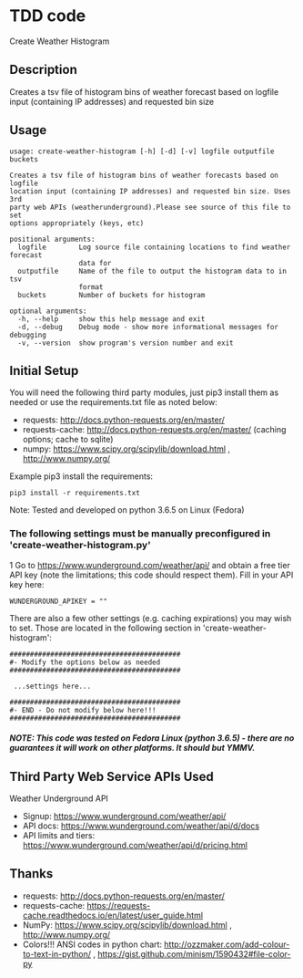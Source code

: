 # TDD code
Create Weather Histogram

## Description
Creates a tsv file of histogram bins of weather forecast based on logfile input (containing IP addresses) and requested bin size

## Usage
```
usage: create-weather-histogram [-h] [-d] [-v] logfile outputfile buckets

Creates a tsv file of histogram bins of weather forecasts based on logfile
location input (containing IP addresses) and requested bin size. Uses 3rd
party web APIs (weatherunderground).Please see source of this file to set
options appropriately (keys, etc)

positional arguments:
  logfile        Log source file containing locations to find weather forecast
                 data for
  outputfile     Name of the file to output the histogram data to in tsv
                 format
  buckets        Number of buckets for histogram

optional arguments:
  -h, --help     show this help message and exit
  -d, --debug    Debug mode - show more informational messages for debugging
  -v, --version  show program's version number and exit

```

## Initial Setup
You will need the following third party modules, just pip3 install them as needed or use the requirements.txt file as noted below:
- requests: http://docs.python-requests.org/en/master/
- requests-cache: http://docs.python-requests.org/en/master/ (caching options; cache to sqlite)
- numpy: https://www.scipy.org/scipylib/download.html , http://www.numpy.org/

Example pip3 install the requirements:
```
pip3 install -r requirements.txt

```

Note: Tested and developed on python 3.6.5 on Linux (Fedora)

### The following settings must be manually preconfigured in 'create-weather-histogram.py'


1 Go to https://www.wunderground.com/weather/api/ and obtain a free tier API key (note the limitations; this code should respect them).  Fill in your API key here:
```
WUNDERGROUND_APIKEY = ""
```

There are also a few other settings (e.g. caching expirations) you may wish to set. Those are located in the following section in 'create-weather-histogram':
```
##########################################
#- Modify the options below as needed
##########################################

 ...settings here...

##########################################
#- END - Do not modify below here!!!
##########################################
```

##### NOTE: This code was tested on Fedora Linux (python 3.6.5) - there are no guarantees it will work on other platforms.  It should but YMMV.

## Third Party Web Service APIs Used
Weather Underground API 
- Signup: https://www.wunderground.com/weather/api/
- API docs: https://www.wunderground.com/weather/api/d/docs
- API limits and tiers: https://www.wunderground.com/weather/api/d/pricing.html

## Thanks
- requests: http://docs.python-requests.org/en/master/
- requests-cache: https://requests-cache.readthedocs.io/en/latest/user_guide.html
- NumPy: https://www.scipy.org/scipylib/download.html , http://www.numpy.org/
- Colors!!! ANSI codes in python chart: http://ozzmaker.com/add-colour-to-text-in-python/ , https://gist.github.com/minism/1590432#file-color-py
